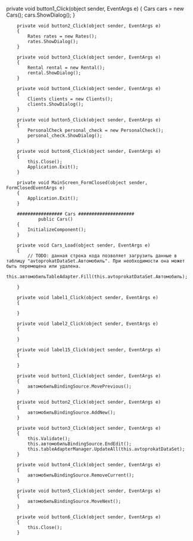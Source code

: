  private void button1_Click(object sender, EventArgs e)
        {
            Cars cars = new Cars();
            cars.ShowDialog();
        }

        private void button2_Click(object sender, EventArgs e)
        {
            Rates rates = new Rates();
            rates.ShowDialog();
        }

        private void button3_Click(object sender, EventArgs e)
        {
            Rental rental = new Rental();
            rental.ShowDialog();
        }

        private void button4_Click(object sender, EventArgs e)
        {
            Clients clients = new Clients();
            clients.ShowDialog();
        }

        private void button5_Click(object sender, EventArgs e)
        {
            PersonalCheck personal_check = new PersonalCheck();
            personal_check.ShowDialog();
        }

        private void button6_Click(object sender, EventArgs e)
        {
            this.Close();
            Application.Exit();
        }

        private void MainScreen_FormClosed(object sender, FormClosedEventArgs e)
        {
            Application.Exit();
        }
        
        ################# Cars #####################
                public Cars()
        {
            InitializeComponent();
        }

        private void Cars_Load(object sender, EventArgs e)
        {
            // TODO: данная строка кода позволяет загрузить данные в таблицу "avtoprokatDataSet.Автомобиль". При необходимости она может быть перемещена или удалена.
            this.автомобильTableAdapter.Fill(this.avtoprokatDataSet.Автомобиль);

        }

        private void label1_Click(object sender, EventArgs e)
        {

        }

        private void label2_Click(object sender, EventArgs e)
        {

        }

        private void label15_Click(object sender, EventArgs e)
        {

        }

        private void button1_Click(object sender, EventArgs e)
        {
            автомобильBindingSource.MovePrevious();
        }

        private void button2_Click(object sender, EventArgs e)
        {
            автомобильBindingSource.AddNew();
        }

        private void button3_Click(object sender, EventArgs e)
        {
            this.Validate();
            this.автомобильBindingSource.EndEdit();
            this.tableAdapterManager.UpdateAll(this.avtoprokatDataSet);
        }

        private void button4_Click(object sender, EventArgs e)
        {
            автомобильBindingSource.RemoveCurrent();
        }

        private void button5_Click(object sender, EventArgs e)
        {
            автомобильBindingSource.MoveNext();
        }

        private void button6_Click(object sender, EventArgs e)
        {
            this.Close();
        }
        
